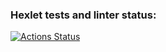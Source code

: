 ### Hexlet tests and linter status:
[![Actions Status](https://github.com/4l3xT4lk3r/java-project-78/workflows/hexlet-check/badge.svg)](https://github.com/4l3xT4lk3r/java-project-78/actions)